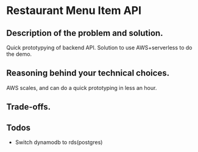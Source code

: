 # Restaurant Menu Item API

## Description of the problem and solution.
Quick prototypying of backend API.
Solution to use AWS+serverless to do the demo.

## Reasoning behind your technical choices.
AWS scales, and can do a quick prototyping in less an hour.

## Trade-offs.

## Todos
* Switch dynamodb to rds(postgres)

